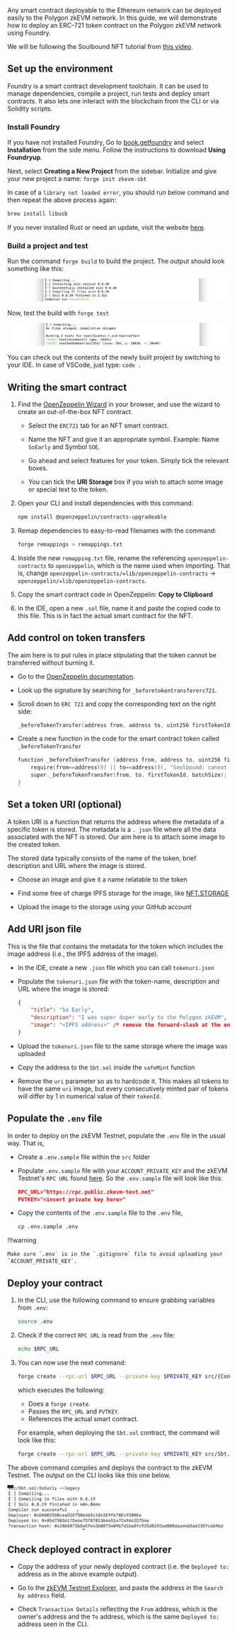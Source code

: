 
Any smart contract deployable to the Ethereum network can be deployed easily to the Polygon zkEVM network. In this guide, we will demonstrate how to deploy an ERC-721 token contract on the Polygon zkEVM network using Foundry.

We will be following the Soulbound NFT tutorial from [this video](https://www.loom.com/share/41dcd20628774d3bbcce5edf2647312f).

## Set up the environment

Foundry is a smart contract development toolchain. It can be used to manage dependencies, compile a project, run tests and deploy smart contracts. It also lets one interact with the blockchain from the CLI or via Solidity scripts.

### Install Foundry

If you have not installed Foundry, Go to [book.getfoundry](https://book.getfoundry.sh) and select **Installation** from the side menu. Follow the instructions to download **Using Foundryup**.

Next, select **Creating a New Project** from the sidebar. Initialize and give your new project a name: ```forge init zkevm-sbt```

In case of a `library not loaded error`, you should run below command and then repeat the above process again:

```bash
brew install libusb
```

If you never installed Rust or need an update, visit the website [here](https://www.rust-lang.org/tools/install).

### Build a project and test  

Run the command `forge build` to build the project. The output should look something like this:

![Successful forge build command](../../img/zkEVM/zkv-success-forge-build.png)

Now, test the build with `forge test`

![Testing Forge Build](../../img/zkEVM/zkv-test-forge-build.png)

You can check out the contents of the newly built project by switching to your IDE. In case of VSCode, just type: ```code .```

## Writing the smart contract

1. Find the [OpenZeppelin Wizard](https://wizard.openzeppelin.com) in your browser, and use the wizard to create an out-of-the-box NFT contract.

    - Select the `ERC721` tab for an NFT smart contract.

    - Name the NFT and give it an appropriate symbol. Example: Name `SoEarly` and Symbol `SOE`.

    - Go ahead and select features for your token. Simply tick the relevant boxes.

    - You can tick the **URI Storage** box if you wish to attach some image or special text to the token.  

2. Open your CLI and install dependencies with this command:

    ```bash
    npm install @openzeppelin/contracts-upgradeable
    ```

3. Remap dependencies to easy-to-read filenames with the command:

    ```bash
    forge remappings > remappings.txt
    ```

4. Inside the new `remapping.txt` file, rename the referencing `openzeppelin-contracts` to `openzeppelin`, which is the name used when importing. That is, change `openzeppelin-contracts/=lib/openzeppelin-contracts` &rarr; `openzeppelin/=lib/openzeppelin-contracts`.

5. Copy the smart contract code in OpenZeppelin: **Copy to Clipboard**

6. In the IDE, open a new `.sol` file, name it and paste the copied code to this file. This is in fact the actual smart contract for the NFT.

## Add control on token transfers

The aim here is to put rules in place stipulating that the token cannot be transferred without burning it.  

- Go to the [OpenZeppelin documentation](https://docs.openzeppelin.com/).

- Look up the signature by searching for `_beforetokentransfererc721`.

- Scroll down to `ERC 721` and copy the corresponding text on the right side:

    ```c
    _beforeTokenTransfer(address from, address to, uint256 firstTokenId, uint256 batchSize) internal
    ```

- Create a new function in the code for the smart contract token called `_beforeTokenTransfer`

    ```c
    function _beforeTokenTransfer (address from, address to, uint256 firstTokenId, uint256 batchSize) internal override {
        require(from==address(0) || to==address(0), "Soulbound: cannot transfer");
        super._beforeTokenTransfer(from, to, firstTokenId, batchSize);
    }
    ```

## Set a token URI (optional)

A token URI is a function that returns the address where the metadata of a specific token is stored. The metadata is a `. json` file where all the data associated with the NFT is stored. Our aim here is to attach some image to the created token.

The stored data typically consists of the name of the token, brief description and URL where the image is stored.

- Choose an image and give it a name relatable to the token

- Find some free of charge IPFS storage for the image, like [NFT.STORAGE](https://nft.storage)

- Upload the image to the storage using your GitHub account

## Add URI json file

This is the file that contains the metadata for the token which includes the image address (i.e., the IPFS address of the image).

- In the IDE, create a new `.json` file which you can call `tokenuri.json`

- Populate the `tokenuri.json` file with the token-name, description and URL where the image is stored:

    ```json
    {
        "title": "So Early",
        "description": "I was super duper early to the Polygon zkEVM",
        "image": "<IPFS address>" /* remove the forward-slash at the end of the URL, if any */
    }
    ```

- Upload the `tokenuri.json` file to the same storage where the image was uploaded

- Copy the address to the `Sbt.sol` inside the `safeMint` function

- Remove the `uri` parameter so as to hardcode it. This makes all tokens to have the same `uri` image, but every consecutively minted pair of tokens will differ by 1 in numerical value of their `tokenId`.

## Populate the `.env` file

In order to deploy on the zkEVM Testnet, populate the `.env` file in the usual way. That is,

- Create a `.env.sample` file within the `src` folder

- Populate `.env.sample` file with your `ACCOUNT_PRIVATE_KEY` and the zkEVM Testnet's `RPC URL` found [here](../get-started/quick-start/connect-wallet.md). So the `.env.sample` file will look like this:

    ```json
    RPC_URL="https://rpc.public.zkevm-test.net"
    PVTKEY="<insert private key here>"
    ```

- Copy the contents of the `.env.sample` file to the `.env` file,

    ```bash
    cp .env.sample .env
    ```

!!!warning

    Make sure `.env` is in the `.gitignore` file to avoid uploading your `ACCOUNT_PRIVATE_KEY`.

## Deploy your contract

1. In the CLI, use the following command to ensure grabbing variables from `.env`:

    ```bash
    source .env
    ```

2. Check if the correct `RPC URL` is read from the `.env` file:

    ```bash
    echo $RPC_URL
    ```

3. You can now use the next command:

    ```bash
    forge create --rpc-url $RPC_URL --private-key $PRIVATE_KEY src/{ContractFile.sol}:{ContractName} --legacy
    ```

    which executes the following:

    - Does a `forge create`.
    - Passes the `RPC_URL` and `PVTKEY`.
    - References the actual smart contract.

    For example, when deploying the `Sbt.sol` contract, the command will look like this:

    ```bash
    forge create --rpc-url $RPC_URL --private-key $PRIVATE_KEY src/Sbt.sol:SoEarly --legacy
    ```

The above command compiles and deploys the contract to the zkEVM Testnet. The output on the CLI looks like this one below.

![Successful Deploy Sbt.sol](../../img/zkEVM/zkv-success-deploy-sbtdotsol.png)

## Check deployed contract in explorer

- Copy the address of your newly deployed contract (i.e. the `Deployed to:` address as in the above example output).

- Go to the [zkEVM Testnet Explorer](https://testnet-zkevm.polygonscan.com), and paste the address in the `Search by address` field.

- Check `Transaction Details`  reflecting the `From` address, which is the owner's address and the `To` address, which is the same `Deployed to:` address seen in the CLI.
